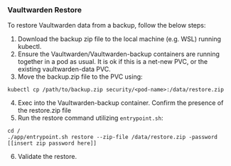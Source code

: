 ### Vaultwarden Restore

To restore Vaultwarden data from a backup, follow the below steps:

1. Download the backup zip file to the local machine (e.g. WSL) running kubectl.
2. Ensure the Vaultwarden/Vaultwarden-backup containers are running together in a pod as usual. It is ok if this is a net-new PVC, or the existing vaultwarden-data PVC.
3. Move the backup.zip file to the PVC using:
```
kubectl cp /path/to/backup.zip security/<pod-name>:/data/restore.zip
```
4. Exec into the Vaultwarden-backup container. Confirm the presence of the restore.zip file
5. Run the restore command utilizing `entrypoint.sh`:
```
cd /
./app/entrypoint.sh restore --zip-file /data/restore.zip -password [[insert zip password here]]
```
6. Validate the restore.